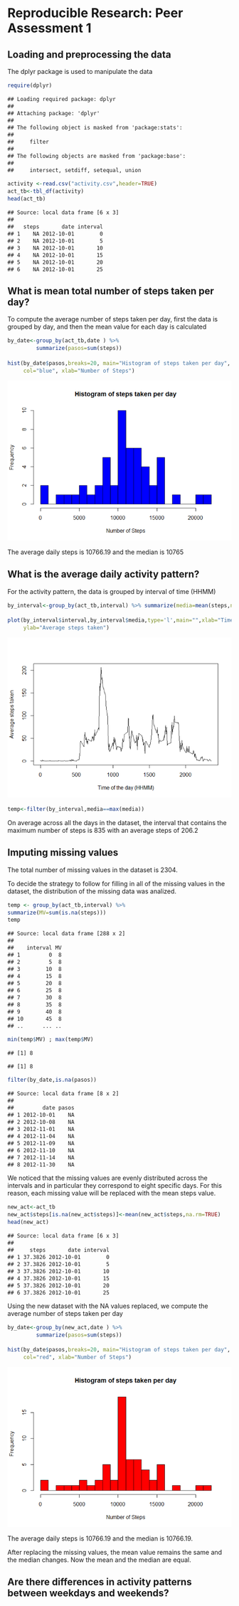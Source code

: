 # Reproducible Research: Peer Assessment 1


## Loading and preprocessing the data

The dplyr package is used to manipulate the data


```r
require(dplyr)
```

```
## Loading required package: dplyr
## 
## Attaching package: 'dplyr'
## 
## The following object is masked from 'package:stats':
## 
##     filter
## 
## The following objects are masked from 'package:base':
## 
##     intersect, setdiff, setequal, union
```

```r
activity <-read.csv("activity.csv",header=TRUE)
act_tb<-tbl_df(activity)
head(act_tb)
```

```
## Source: local data frame [6 x 3]
## 
##   steps       date interval
## 1    NA 2012-10-01        0
## 2    NA 2012-10-01        5
## 3    NA 2012-10-01       10
## 4    NA 2012-10-01       15
## 5    NA 2012-10-01       20
## 6    NA 2012-10-01       25
```

## What is mean total number of steps taken per day?

To compute the average number of steps taken per day, first the data is grouped by day, and then the mean value  for each day is calculated


```r
by_date<-group_by(act_tb,date ) %>%
         summarize(pasos=sum(steps)) 

hist(by_date$pasos,breaks=20, main="Histogram of steps taken per day", 
     col="blue", xlab="Number of Steps")
```

![](PA1_template_files/figure-html/numberSteps-1.png) 

The average daily steps is 10766.19 and the median is 10765

## What is the average daily activity pattern? 
For the activity pattern, the data is grouped by interval of time (HHMM) 


```r
by_interval<-group_by(act_tb,interval) %>% summarize(media=mean(steps,na.rm=TRUE))

plot(by_interval$interval,by_interval$media,type='l',main="",xlab="Time of the day (HHMM)",
     ylab="Average steps taken")
```

![](PA1_template_files/figure-html/activityPattern-1.png) 

```r
temp<-filter(by_interval,media==max(media))
```
On average across all the days in the dataset, the interval that contains the maximum number of steps is 835 with an average steps of 206.2


## Imputing missing values

The total number of missing values in the dataset is 2304.

To decide the strategy to follow for filling in all of the missing values in the dataset, the distribution of the missing data was analized. 


```r
temp <- group_by(act_tb,interval) %>%
summarize(MV=sum(is.na(steps)))
temp
```

```
## Source: local data frame [288 x 2]
## 
##    interval MV
## 1         0  8
## 2         5  8
## 3        10  8
## 4        15  8
## 5        20  8
## 6        25  8
## 7        30  8
## 8        35  8
## 9        40  8
## 10       45  8
## ..      ... ..
```

```r
min(temp$MV) ; max(temp$MV)
```

```
## [1] 8
```

```
## [1] 8
```

```r
filter(by_date,is.na(pasos))
```

```
## Source: local data frame [8 x 2]
## 
##         date pasos
## 1 2012-10-01    NA
## 2 2012-10-08    NA
## 3 2012-11-01    NA
## 4 2012-11-04    NA
## 5 2012-11-09    NA
## 6 2012-11-10    NA
## 7 2012-11-14    NA
## 8 2012-11-30    NA
```

We noticed that the missing values are evenly distributed across the intervals and in particular they correspond to eight specific days.  For this reason, each missing value will be replaced with the mean steps value.


```r
new_act<-act_tb
new_act$steps[is.na(new_act$steps)]<-mean(new_act$steps,na.rm=TRUE)
head(new_act)
```

```
## Source: local data frame [6 x 3]
## 
##     steps       date interval
## 1 37.3826 2012-10-01        0
## 2 37.3826 2012-10-01        5
## 3 37.3826 2012-10-01       10
## 4 37.3826 2012-10-01       15
## 5 37.3826 2012-10-01       20
## 6 37.3826 2012-10-01       25
```

Using the new dataset with the NA values replaced, we compute the average number of steps taken per day


```r
by_date<-group_by(new_act,date ) %>%
         summarize(pasos=sum(steps)) 

hist(by_date$pasos,breaks=20, main="Histogram of steps taken per day", 
     col="red", xlab="Number of Steps")
```

![](PA1_template_files/figure-html/numberStepsNewData-1.png) 

The average daily steps is 10766.19 and the median is 10766.19.

After replacing the missing values, the mean value remains the same and the median changes. Now the mean and the median are equal.


## Are there differences in activity patterns between weekdays and weekends?
